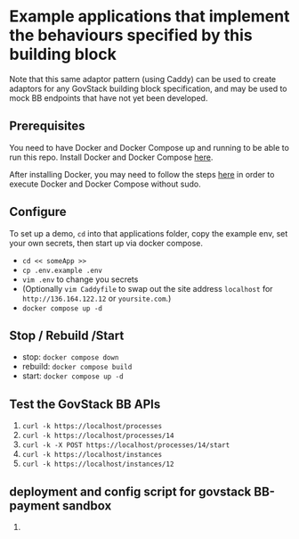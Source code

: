 # Example applications that implement the behaviours specified by this building block

Note that this same adaptor pattern (using Caddy) can be used to create adaptors
for any GovStack building block specification, and may be used to mock BB
endpoints that have not yet been developed.

## Prerequisites

You need to have Docker and Docker Compose up and running to be able to run this
repo. Install Docker and Docker Compose [here](https://docs.docker.com/).

After installing Docker, you may need to follow the steps
[here](https://docs.docker.com/engine/install/linux-postinstall/#manage-docker-as-a-non-root-user)
in order to execute Docker and Docker Compose without sudo.

## Configure

To set up a demo, `cd` into that applications folder, copy the example env, set
your own secrets, then start up via docker compose.

- `cd << someApp >>`
- `cp .env.example .env`
- `vim .env` to change you secrets
- (Optionally `vim Caddyfile` to swap out the site address `localhost` for
  `http://136.164.122.12` or `yoursite.com`.)
- `docker compose up -d`

## Stop / Rebuild /Start

- stop: `docker compose down`
- rebuild: `docker compose build`
- start: `docker compose up -d`

## Test the GovStack BB APIs

1. `curl -k https://localhost/processes`
2. `curl -k https://localhost/processes/14`
3. `curl -k -X POST https://localhost/processes/14/start`
4. `curl -k https://localhost/instances`
5. `curl -k https://localhost/instances/12`

## deployment and config script for govstack BB-payment sandbox
1. 